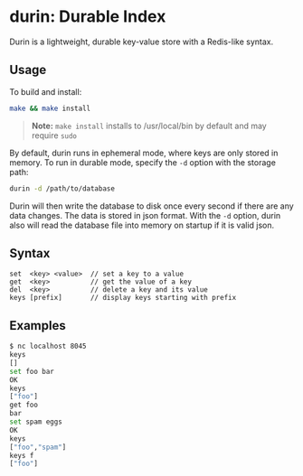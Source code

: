 # durin: Durable Index
Durin is a lightweight, durable key-value store with a Redis-like syntax.

## Usage
To build and install:
```bash
make && make install
```
> **Note:** `make install` installs to /usr/local/bin by default and may require `sudo`

By default, durin runs in ephemeral mode, where keys are only stored in memory.
To run in durable mode, specify the `-d` option with the storage path:
```bash
durin -d /path/to/database
```
Durin will then write the database to disk once every second if there are any
data changes. The data is stored in json format. With the `-d` option, durin
also will read the database file into memory on startup if it is valid json.

## Syntax
```
set  <key> <value>  // set a key to a value
get  <key>          // get the value of a key
del  <key>          // delete a key and its value
keys [prefix]       // display keys starting with prefix
```

## Examples
```bash
$ nc localhost 8045
keys
[]
set foo bar
OK
keys
["foo"]
get foo
bar
set spam eggs
OK
keys
["foo","spam"]
keys f
["foo"]
```
